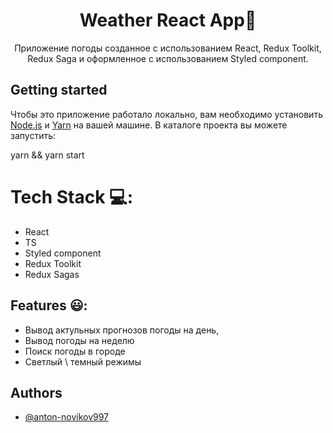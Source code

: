 <h1 align="center"> Weather React App📝</h1>  
<p align="center">
Приложение погоды созданное с использованием React, Redux Toolkit, Redux Saga и оформленное с использованием Styled component.
</p>

## Getting started

Чтобы это приложение работало локально, вам необходимо установить [Node.js](https://nodejs.org/en/) и [Yarn](https://yarnpkg.com/getting-started/install) на вашей машине.
В каталоге проекта вы можете запустить:

yarn && yarn start

# Tech Stack 💻:
- React
- TS
- Styled component
- Redux Toolkit
- Redux Sagas
  
## Features 😃:

- Вывод актульных прогнозов погоды на день, 
- Вывод погоды на неделю
- Поиск погоды в городе
- Светлый \ темный режимы
  
## Authors
- [@anton-novikov997](https://github.com/anton-novikov997?tab=repositories)
